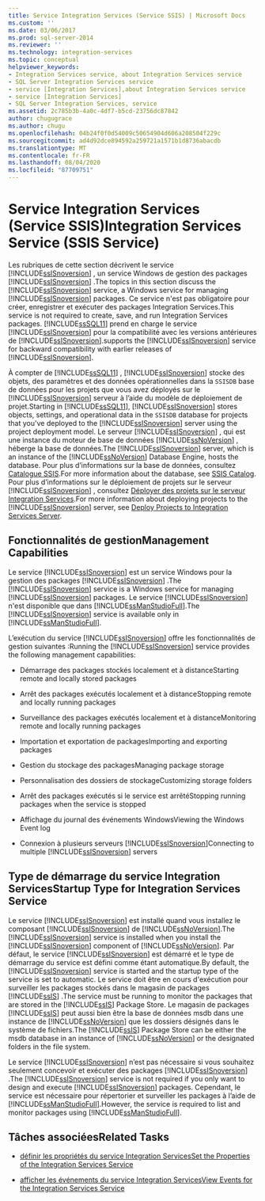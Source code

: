 ```yaml
---
title: Service Integration Services (Service SSIS) | Microsoft Docs
ms.custom: ''
ms.date: 03/06/2017
ms.prod: sql-server-2014
ms.reviewer: ''
ms.technology: integration-services
ms.topic: conceptual
helpviewer_keywords:
- Integration Services service, about Integration Services service
- SQL Server Integration Services service
- service [Integration Services],about Integration Services service
- service [Integration Services]
- SQL Server Integration Services, service
ms.assetid: 2c785b3b-4a0c-4df7-b5cd-23756dc87842
author: chugugrace
ms.author: chugu
ms.openlocfilehash: 04b24f0f0d54009c50654904d606a208504f229c
ms.sourcegitcommit: ad4d92dce894592a259721a1571b1d8736abacdb
ms.translationtype: MT
ms.contentlocale: fr-FR
ms.lasthandoff: 08/04/2020
ms.locfileid: "87709751"
---
```

# <a name="integration-services-service-ssis-service"></a><span data-ttu-id="aad71-102">Service Integration Services (Service SSIS)</span><span class="sxs-lookup"><span data-stu-id="aad71-102">Integration Services Service (SSIS Service)</span></span>
  <span data-ttu-id="aad71-103">Les rubriques de cette section décrivent le service [!INCLUDE[ssISnoversion](../../includes/ssisnoversion-md.md)] , un service Windows de gestion des packages [!INCLUDE[ssISnoversion](../../includes/ssisnoversion-md.md)] .</span><span class="sxs-lookup"><span data-stu-id="aad71-103">The topics in this section discuss the [!INCLUDE[ssISnoversion](../../includes/ssisnoversion-md.md)] service, a Windows service for managing [!INCLUDE[ssISnoversion](../../includes/ssisnoversion-md.md)] packages.</span></span> <span data-ttu-id="aad71-104">Ce service n'est pas obligatoire pour créer, enregistrer et exécuter des packages Integration Services.</span><span class="sxs-lookup"><span data-stu-id="aad71-104">This service is not required to create, save, and run Integration Services packages.</span></span> [!INCLUDE[ssSQL11](../../includes/sssql11-md.md)] <span data-ttu-id="aad71-105">prend en charge le service [!INCLUDE[ssISnoversion](../../includes/ssisnoversion-md.md)] pour la compatibilité avec les versions antérieures de [!INCLUDE[ssISnoversion](../../includes/ssisnoversion-md.md)].</span><span class="sxs-lookup"><span data-stu-id="aad71-105">supports the [!INCLUDE[ssISnoversion](../../includes/ssisnoversion-md.md)] service for backward compatibility with earlier releases of [!INCLUDE[ssISnoversion](../../includes/ssisnoversion-md.md)].</span></span>  
  
 <span data-ttu-id="aad71-106">À compter de [!INCLUDE[ssSQL11](../../includes/sssql11-md.md)] , [!INCLUDE[ssISnoversion](../../includes/ssisnoversion-md.md)] stocke des objets, des paramètres et des données opérationnelles dans la `SSISDB` base de données pour les projets que vous avez déployés sur le [!INCLUDE[ssISnoversion](../../includes/ssisnoversion-md.md)] serveur à l’aide du modèle de déploiement de projet.</span><span class="sxs-lookup"><span data-stu-id="aad71-106">Starting in [!INCLUDE[ssSQL11](../../includes/sssql11-md.md)], [!INCLUDE[ssISnoversion](../../includes/ssisnoversion-md.md)] stores objects, settings, and operational data in the `SSISDB` database for projects that you've deployed to the [!INCLUDE[ssISnoversion](../../includes/ssisnoversion-md.md)] server using the project deployment model.</span></span> <span data-ttu-id="aad71-107">Le serveur [!INCLUDE[ssISnoversion](../../includes/ssisnoversion-md.md)] , qui est une instance du moteur de base de données [!INCLUDE[ssNoVersion](../../includes/ssnoversion-md.md)] , héberge la base de données.</span><span class="sxs-lookup"><span data-stu-id="aad71-107">The [!INCLUDE[ssISnoversion](../../includes/ssisnoversion-md.md)] server, which is an instance of the [!INCLUDE[ssNoVersion](../../includes/ssnoversion-md.md)] Database Engine, hosts the database.</span></span> <span data-ttu-id="aad71-108">Pour plus d’informations sur la base de données, consultez [Catalogue SSIS](../catalog/ssis-catalog.md).</span><span class="sxs-lookup"><span data-stu-id="aad71-108">For more information about the database, see [SSIS Catalog](../catalog/ssis-catalog.md).</span></span> <span data-ttu-id="aad71-109">Pour plus d’informations sur le déploiement de projets sur le serveur [!INCLUDE[ssISnoversion](../../includes/ssisnoversion-md.md)] , consultez [Déployer des projets sur le serveur Integration Services](../deploy-projects-to-integration-services-server.md).</span><span class="sxs-lookup"><span data-stu-id="aad71-109">For more information about deploying projects to the [!INCLUDE[ssISnoversion](../../includes/ssisnoversion-md.md)] server, see [Deploy Projects to Integration Services Server](../deploy-projects-to-integration-services-server.md).</span></span>  
  
## <a name="management-capabilities"></a><span data-ttu-id="aad71-110">Fonctionnalités de gestion</span><span class="sxs-lookup"><span data-stu-id="aad71-110">Management Capabilities</span></span>  
 <span data-ttu-id="aad71-111">Le service [!INCLUDE[ssISnoversion](../../includes/ssisnoversion-md.md)] est un service Windows pour la gestion des packages [!INCLUDE[ssISnoversion](../../includes/ssisnoversion-md.md)] .</span><span class="sxs-lookup"><span data-stu-id="aad71-111">The [!INCLUDE[ssISnoversion](../../includes/ssisnoversion-md.md)] service is a Windows service for managing [!INCLUDE[ssISnoversion](../../includes/ssisnoversion-md.md)] packages.</span></span> <span data-ttu-id="aad71-112">Le service [!INCLUDE[ssISnoversion](../../includes/ssisnoversion-md.md)] n'est disponible que dans [!INCLUDE[ssManStudioFull](../../includes/ssmanstudiofull-md.md)].</span><span class="sxs-lookup"><span data-stu-id="aad71-112">The [!INCLUDE[ssISnoversion](../../includes/ssisnoversion-md.md)] service is available only in [!INCLUDE[ssManStudioFull](../../includes/ssmanstudiofull-md.md)].</span></span>  
  
 <span data-ttu-id="aad71-113">L’exécution du service [!INCLUDE[ssISnoversion](../../includes/ssisnoversion-md.md)] offre les fonctionnalités de gestion suivantes :</span><span class="sxs-lookup"><span data-stu-id="aad71-113">Running the [!INCLUDE[ssISnoversion](../../includes/ssisnoversion-md.md)] service provides the following management capabilities:</span></span>  
  
-   <span data-ttu-id="aad71-114">Démarrage des packages stockés localement et à distance</span><span class="sxs-lookup"><span data-stu-id="aad71-114">Starting remote and locally stored packages</span></span>  
  
-   <span data-ttu-id="aad71-115">Arrêt des packages exécutés localement et à distance</span><span class="sxs-lookup"><span data-stu-id="aad71-115">Stopping remote and locally running packages</span></span>  
  
-   <span data-ttu-id="aad71-116">Surveillance des packages exécutés localement et à distance</span><span class="sxs-lookup"><span data-stu-id="aad71-116">Monitoring remote and locally running packages</span></span>  
  
-   <span data-ttu-id="aad71-117">Importation et exportation de packages</span><span class="sxs-lookup"><span data-stu-id="aad71-117">Importing and exporting packages</span></span>  
  
-   <span data-ttu-id="aad71-118">Gestion du stockage des packages</span><span class="sxs-lookup"><span data-stu-id="aad71-118">Managing package storage</span></span>  
  
-   <span data-ttu-id="aad71-119">Personnalisation des dossiers de stockage</span><span class="sxs-lookup"><span data-stu-id="aad71-119">Customizing storage folders</span></span>  
  
-   <span data-ttu-id="aad71-120">Arrêt des packages exécutés si le service est arrêté</span><span class="sxs-lookup"><span data-stu-id="aad71-120">Stopping running packages when the service is stopped</span></span>  
  
-   <span data-ttu-id="aad71-121">Affichage du journal des événements Windows</span><span class="sxs-lookup"><span data-stu-id="aad71-121">Viewing the Windows Event log</span></span>  
  
-   <span data-ttu-id="aad71-122">Connexion à plusieurs serveurs [!INCLUDE[ssISnoversion](../../includes/ssisnoversion-md.md)]</span><span class="sxs-lookup"><span data-stu-id="aad71-122">Connecting to multiple [!INCLUDE[ssISnoversion](../../includes/ssisnoversion-md.md)] servers</span></span>  
  
## <a name="startup-type-for-integration-services-service"></a><span data-ttu-id="aad71-123">Type de démarrage du service Integration Services</span><span class="sxs-lookup"><span data-stu-id="aad71-123">Startup Type for Integration Services Service</span></span>  
 <span data-ttu-id="aad71-124">Le service [!INCLUDE[ssISnoversion](../../includes/ssisnoversion-md.md)] est installé quand vous installez le composant [!INCLUDE[ssISnoversion](../../includes/ssisnoversion-md.md)] de [!INCLUDE[ssNoVersion](../../includes/ssnoversion-md.md)].</span><span class="sxs-lookup"><span data-stu-id="aad71-124">The [!INCLUDE[ssISnoversion](../../includes/ssisnoversion-md.md)] service is installed when you install the [!INCLUDE[ssISnoversion](../../includes/ssisnoversion-md.md)] component of [!INCLUDE[ssNoVersion](../../includes/ssnoversion-md.md)].</span></span> <span data-ttu-id="aad71-125">Par défaut, le service [!INCLUDE[ssISnoversion](../../includes/ssisnoversion-md.md)] est démarré et le type de démarrage du service est défini comme étant automatique.</span><span class="sxs-lookup"><span data-stu-id="aad71-125">By default, the [!INCLUDE[ssISnoversion](../../includes/ssisnoversion-md.md)] service is started and the startup type of the service is set to automatic.</span></span> <span data-ttu-id="aad71-126">Le service doit être en cours d'exécution pour surveiller les packages stockés dans le magasin de packages [!INCLUDE[ssIS](../../includes/ssis-md.md)] .</span><span class="sxs-lookup"><span data-stu-id="aad71-126">The service must be running to monitor the packages that are stored in the [!INCLUDE[ssIS](../../includes/ssis-md.md)] Package Store.</span></span> <span data-ttu-id="aad71-127">Le magasin de packages [!INCLUDE[ssIS](../../includes/ssis-md.md)] peut aussi bien être la base de données msdb dans une instance de [!INCLUDE[ssNoVersion](../../includes/ssnoversion-md.md)] que les dossiers désignés dans le système de fichiers.</span><span class="sxs-lookup"><span data-stu-id="aad71-127">The [!INCLUDE[ssIS](../../includes/ssis-md.md)] Package Store can be either the msdb database in an instance of [!INCLUDE[ssNoVersion](../../includes/ssnoversion-md.md)] or the designated folders in the file system.</span></span>  
  
 <span data-ttu-id="aad71-128">Le service [!INCLUDE[ssISnoversion](../../includes/ssisnoversion-md.md)] n’est pas nécessaire si vous souhaitez seulement concevoir et exécuter des packages [!INCLUDE[ssISnoversion](../../includes/ssisnoversion-md.md)] .</span><span class="sxs-lookup"><span data-stu-id="aad71-128">The [!INCLUDE[ssISnoversion](../../includes/ssisnoversion-md.md)] service is not required if you only want to design and execute [!INCLUDE[ssISnoversion](../../includes/ssisnoversion-md.md)] packages.</span></span> <span data-ttu-id="aad71-129">Cependant, le service est nécessaire pour répertorier et surveiller les packages à l’aide de [!INCLUDE[ssManStudioFull](../../includes/ssmanstudiofull-md.md)].</span><span class="sxs-lookup"><span data-stu-id="aad71-129">However, the service is required to list and monitor packages using [!INCLUDE[ssManStudioFull](../../includes/ssmanstudiofull-md.md)].</span></span>  
  
## <a name="related-tasks"></a><span data-ttu-id="aad71-130">Tâches associées</span><span class="sxs-lookup"><span data-stu-id="aad71-130">Related Tasks</span></span>  
  
-   [<span data-ttu-id="aad71-131">définir les propriétés du service Integration Services</span><span class="sxs-lookup"><span data-stu-id="aad71-131">Set the Properties of the Integration Services Service</span></span>](../set-the-properties-of-the-integration-services-service.md)  
  
-   [<span data-ttu-id="aad71-132">afficher les événements du service Integration Services</span><span class="sxs-lookup"><span data-stu-id="aad71-132">View Events for the Integration Services Service</span></span>](../view-events-for-the-integration-services-service.md)  
  
  

